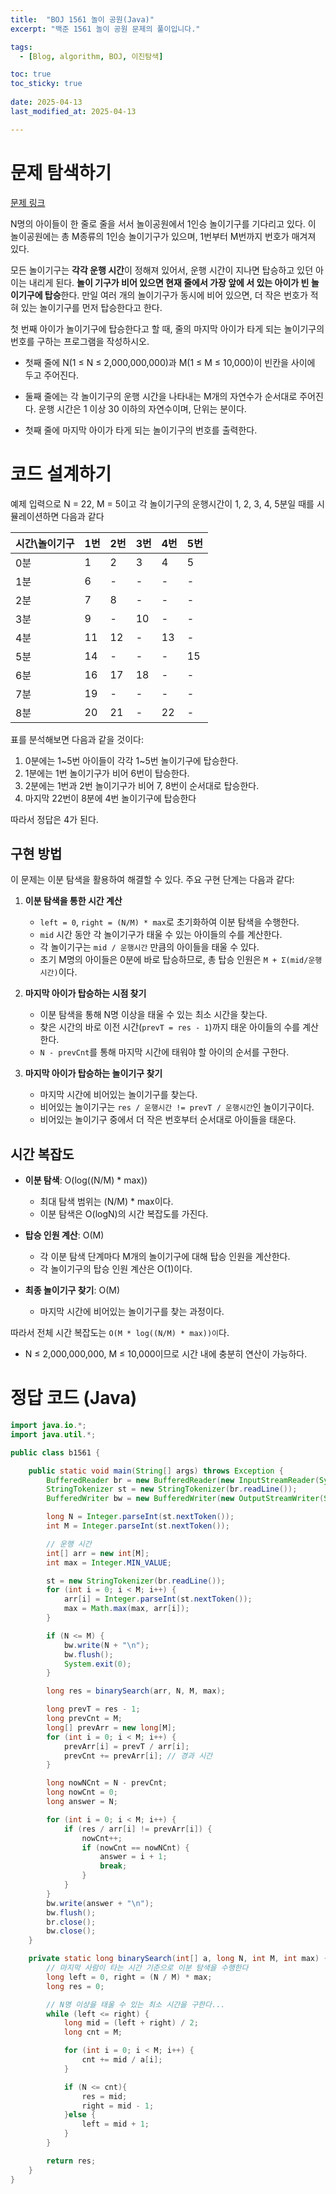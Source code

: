```yaml
---
title:  "BOJ 1561 놀이 공원(Java)"
excerpt: "백준 1561 놀이 공원 문제의 풀이입니다."

tags:
  - [Blog, algorithm, BOJ, 이진탐색]

toc: true
toc_sticky: true
 
date: 2025-04-13
last_modified_at: 2025-04-13

---
```


# 문제 탐색하기

[문제 링크](https://www.acmicpc.net/problem/1561)

N명의 아이들이 한 줄로 줄을 서서 놀이공원에서 1인승 놀이기구를 기다리고 있다. 이 놀이공원에는 총 M종류의 1인승 놀이기구가 있으며, 1번부터 M번까지 번호가 매겨져 있다.

모든 놀이기구는 **각각 운행 시간**이 정해져 있어서, 운행 시간이 지나면 탑승하고 있던 아이는 내리게 된다. **놀이 기구가 비어 있으면 현재 줄에서 가장 앞에 서 있는 아이가 빈 놀이기구에 탑승**한다. 만일 여러 개의 놀이기구가 동시에 비어 있으면, 더 작은 번호가 적혀 있는 놀이기구를 먼저 탑승한다고 한다.


첫 번째 아이가 놀이기구에 탑승한다고 할 때, 줄의 마지막 아이가 타게 되는 놀이기구의 번호를 구하는 프로그램을 작성하시오.

- 첫째 줄에 N(1 ≤ N ≤ 2,000,000,000)과 M(1 ≤ M ≤ 10,000)이 빈칸을 사이에 두고 주어진다.
- 둘째 줄에는 각 놀이기구의 운행 시간을 나타내는 M개의 자연수가 순서대로 주어진다. 운행 시간은 1 이상 30 이하의 자연수이며, 단위는 분이다.

- 첫째 줄에 마지막 아이가 타게 되는 놀이기구의 번호를 출력한다.

# 코드 설계하기

예제 입력으로 N = 22, M = 5이고 각 놀이기구의 운행시간이 1, 2, 3, 4, 5분일 때를 시뮬레이션하면 다음과 같다

| 시간\놀이기구 | 1번 | 2번 | 3번 | 4번 | 5번 |
|------------|-----|-----|-----|-----|-----|
| 0분 | 1 | 2 | 3 | 4 | 5 |
| 1분 | 6 | - | - | - | - |
| 2분 | 7 | 8 | - | - | - |
| 3분 | 9 | - | 10 | - | - |
| 4분 | 11 | 12 | - | 13 | - |
| 5분 | 14 | - | - | - | 15 |
| 6분 | 16 | 17 | 18 | - | - |
| 7분 | 19 | - | - | - | - |
| 8분 | 20 | 21 | - | 22 | - |

표를 분석해보면 다음과 같을 것이다:
1. 0분에는 1~5번 아이들이 각각 1~5번 놀이기구에 탑승한다.
2. 1분에는 1번 놀이기구가 비어 6번이 탑승한다.
3. 2분에는 1번과 2번 놀이기구가 비어 7, 8번이 순서대로 탑승한다.
4. 마지막 22번이 8분에 4번 놀이기구에 탑승한다

따라서 정답은 4가 된다.

## 구현 방법

이 문제는 이분 탐색을 활용하여 해결할 수 있다. 주요 구현 단계는 다음과 같다:

1. **이분 탐색을 통한 시간 계산**
   - `left = 0`, `right = (N/M) * max`로 초기화하여 이분 탐색을 수행한다.
   - `mid` 시간 동안 각 놀이기구가 태울 수 있는 아이들의 수를 계산한다.
   - 각 놀이기구는 `mid / 운행시간` 만큼의 아이들을 태울 수 있다.
   - 초기 M명의 아이들은 0분에 바로 탑승하므로, 총 탑승 인원은 `M + Σ(mid/운행시간)`이다.

2. **마지막 아이가 탑승하는 시점 찾기**
   - 이분 탐색을 통해 N명 이상을 태울 수 있는 최소 시간을 찾는다.
   - 찾은 시간의 바로 이전 시간(`prevT = res - 1`)까지 태운 아이들의 수를 계산한다.
   - `N - prevCnt`를 통해 마지막 시간에 태워야 할 아이의 순서를 구한다.

3. **마지막 아이가 탑승하는 놀이기구 찾기**
   - 마지막 시간에 비어있는 놀이기구를 찾는다.
   - 비어있는 놀이기구는 `res / 운행시간 != prevT / 운행시간`인 놀이기구이다.
   - 비어있는 놀이기구 중에서 더 작은 번호부터 순서대로 아이들을 태운다.

## 시간 복잡도

- **이분 탐색**: O(log((N/M) * max))
  - 최대 탐색 범위는 (N/M) * max이다.
  - 이분 탐색은 O(logN)의 시간 복잡도를 가진다.

- **탑승 인원 계산**: O(M)
  - 각 이분 탐색 단계마다 M개의 놀이기구에 대해 탑승 인원을 계산한다.
  - 각 놀이기구의 탑승 인원 계산은 O(1)이다.

- **최종 놀이기구 찾기**: O(M)
  - 마지막 시간에 비어있는 놀이기구를 찾는 과정이다.

따라서 전체 시간 복잡도는 `O(M * log((N/M) * max))이`다.
- N ≤ 2,000,000,000, M ≤ 10,000이므로 시간 내에 충분히 연산이 가능하다.

# 정답 코드 (Java)

```java
import java.io.*;
import java.util.*;

public class b1561 {

    public static void main(String[] args) throws Exception {
        BufferedReader br = new BufferedReader(new InputStreamReader(System.in));
        StringTokenizer st = new StringTokenizer(br.readLine());
        BufferedWriter bw = new BufferedWriter(new OutputStreamWriter(System.out));

        long N = Integer.parseInt(st.nextToken());
        int M = Integer.parseInt(st.nextToken());

        // 운행 시간
        int[] arr = new int[M];
        int max = Integer.MIN_VALUE;

        st = new StringTokenizer(br.readLine());
        for (int i = 0; i < M; i++) {
            arr[i] = Integer.parseInt(st.nextToken());
            max = Math.max(max, arr[i]);
        }

        if (N <= M) {
            bw.write(N + "\n");
            bw.flush();
            System.exit(0);
        }

        long res = binarySearch(arr, N, M, max);

        long prevT = res - 1;
        long prevCnt = M;
        long[] prevArr = new long[M];
        for (int i = 0; i < M; i++) {
            prevArr[i] = prevT / arr[i];
            prevCnt += prevArr[i]; // 경과 시간
        }

        long nowNCnt = N - prevCnt;
        long nowCnt = 0;
        long answer = N;

        for (int i = 0; i < M; i++) {
            if (res / arr[i] != prevArr[i]) {
                nowCnt++;
                if (nowCnt == nowNCnt) {
                    answer = i + 1;
                    break;
                }
            }
        }
        bw.write(answer + "\n");
        bw.flush();
        br.close();
        bw.close();
    }

    private static long binarySearch(int[] a, long N, int M, int max) {
        // 마지막 사람이 타는 시간 기준으로 이분 탐색을 수행한다
        long left = 0, right = (N / M) * max;
        long res = 0;

        // N명 이상을 태울 수 있는 최소 시간을 구한다...
        while (left <= right) {
            long mid = (left + right) / 2;
            long cnt = M;

            for (int i = 0; i < M; i++) {
                cnt += mid / a[i];
            }

            if (N <= cnt){
                res = mid;
                right = mid - 1;
            }else {
                left = mid + 1;
            }
        }

        return res;
    }
}
```
